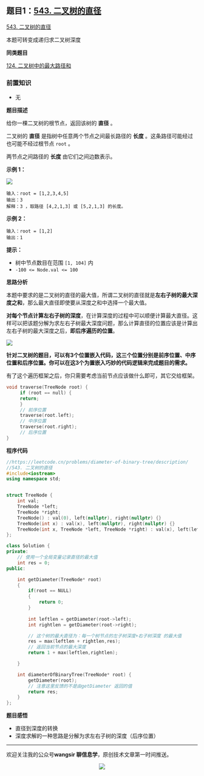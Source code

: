## 题目1：[543. 二叉树的直径](https://leetcode.cn/problems/diameter-of-binary-tree/)

[543. 二叉树的直径](https://leetcode.cn/problems/diameter-of-binary-tree/)

本题可转变成递归求二叉树深度

**同类题目**

[124. 二叉树中的最大路径和](https://leetcode.cn/problems/binary-tree-maximum-path-sum/)

### 前置知识

- 无

**题目描述**

给你一棵二叉树的根节点，返回该树的 **直径** 。

二叉树的 **直径** 是指树中任意两个节点之间最长路径的 **长度** 。这条路径可能经过也可能不经过根节点 `root` 。

两节点之间路径的 **长度** 由它们之间边数表示。



**示例 1：**

<img src ="https://cdn.jsdelivr.net/gh/pingguo1987/CSP-NOIP-GESP-/image/pic/二叉树/二叉树_题目1：543. 二叉树的直径/diamtree.jpg" />

```
输入：root = [1,2,3,4,5]
输出：3
解释：3 ，取路径 [4,2,1,3] 或 [5,2,1,3] 的长度。
```

**示例 2：**

```
输入：root = [1,2]
输出：1
```

 

**提示：**

- 树中节点数目在范围 `[1, 104]` 内
- `-100 <= Node.val <= 100`



**思路分析**

本题中要求的是二叉树的直径的最大值，所谓二叉树的直径就是**左右子树的最大深度之和**，那么最大直径即使要从深度之和中选择一个最大值。

**对每个节点计算左右子树的深度**，在计算深度的过程中可以顺便计算最大直径。这样可以把该题分解为求左右子树最大深度问题，那么计算直径的位置应该是计算出左右子树的最大深度之后，**即后序遍历的位置**。

<img src ="https://cdn.jsdelivr.net/gh/pingguo1987/CSP-NOIP-GESP-/image/pic/二叉树/二叉树_题目1：543. 二叉树的直径/二叉树中的直径.png" />



**针对二叉树的题目，可以有3个位置嵌入代码，这三个位置分别是前序位置、中序位置和后序位置。你可以在这3个为置嵌入巧妙的代码逻辑来完成题目的需求。**

有了这个遍历框架之后，你只需要考虑当前节点应该做什么即可，其它交给框架。

```c++
void traverse(TreeNode root) {
     if (root == null) {
     return;
     }
     // 前序位置
     traverse(root.left);
     // 中序位置
     traverse(root.right);
     // 后序位置
}
```



**程序代码**

```c++
//https://leetcode.cn/problems/diameter-of-binary-tree/description/
//543. 二叉树的直径
#include<iostream>
using namespace std;


struct TreeNode {
    int val;
    TreeNode *left;
    TreeNode *right;
    TreeNode() : val(0), left(nullptr), right(nullptr) {}
    TreeNode(int x) : val(x), left(nullptr), right(nullptr) {}
    TreeNode(int x, TreeNode *left, TreeNode *right) : val(x), left(left), right(right) {}
};

class Solution {
private:
    // 使用一个全局变量记录直径的最大值
    int res = 0;
public:

    int getDiameter(TreeNode* root)
    {
        if(root == NULL)
        {
            return 0;
        }
        
        int leftlen = getDiameter(root->left);
        int rightlen = getDiameter(root->right);

        // 这个树的最大直径为：每一个树节点的左子树深度+右子树深度 的最大值
        res = max(leftlen + rightlen,res);   
        // 返回当前节点的最大深度
        return 1 + max(leftlen,rightlen);

    }

    int diameterOfBinaryTree(TreeNode* root) {
        getDiameter(root);
        // 注意这里反馈的不是由getDiameter 返回的值
        return res;
    }
};
```

**题目感悟**

- 直径到深度的转换
- 深度求解的一种思路是分解为求左右子树的深度（后序位置）

---

欢迎关注我的公众号**wangsir 聊信息学**，原创技术文章第一时间推送。

<center>
    <img src="https://cdn.jsdelivr.net/gh/pingguo1987/CSP-NOIP-GESP-/image/pic/公众号-扫码版.png">
</center>
